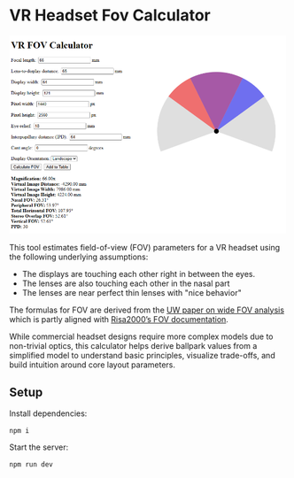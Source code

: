 # VR Headset Fov Calculator
<img src="doc/VrFovCalculatorScreenshot_250803.png" alt="VR FOV Calculator Screenshot" width="500"/>

This tool estimates field-of-view (FOV) parameters for a VR headset using the following underlying assumptions:
* The displays are touching each other right in between the eyes.
* The lenses are also touching each other in the nasal part 
* The lenses are near perfect thin lenses with "nice behavior"

The formulas for FOV are derived from the [UW paper on wide FOV analysis](https://courses.cs.washington.edu/courses/cse490v/20wi/public/report_14.pdf) which is partly aligned with [Risa2000’s FOV documentation](https://risa2000.github.io/vrdocs/docs/hmd_fov_calculation.html).

While commercial headset designs require more complex models due to non-trivial optics, this calculator helps derive ballpark values from a simplified model to understand basic principles, visualize trade-offs, and build intuition around core layout parameters.

## Setup

Install dependencies:
```
npm i
```
Start the server:
```
npm run dev
```